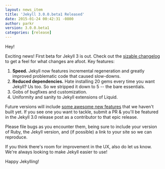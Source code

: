 ```yaml
---
layout: news_item
title: 'Jekyll 3.0.0.beta1 Released'
date: 2015-01-24 00:42:31 -0800
author: parkr
version: 3.0.0.beta1
categories: [release]
---
```


Hey!

Exciting news! First beta for Jekyll 3 is out. Check out the [sizable
changelog](https://github.com/jekyll/jekyll/blob/v3.0.0.beta1/History.markdown#head)
to get a feel for what changes are afoot. Key features:

1. **Speed.** Jekyll now features incremental regeneration and greatly
   improved problematic code that caused slow-downs.
2. **Reduced dependencies.** Hate installing 20 gems every time you want
   Jekyll? Us too. So we stripped it down to 5 -- the bare essentials.
3. Gobs of bugfixes and customization.
4. Uniformity and sanity to Jekyll extensions of Liquid.

Future versions will include [some awesome new
features](https://github.com/jekyll/jekyll/issues/3324) that we haven't
built yet. If you see one you want to tackle, submit a PR & you'll be
featured in the Jekyll 3.0 release post as a contributor to that epic
release.

Please file bugs as you encounter them, being sure to include your version
of Ruby, the Jekyll version, and (if possible) a link to your site so we
can reproduce.

If you think there's room for improvement in the UX, also do let us know.
We're always looking to make Jekyll easier to use!

Happy Jekylling!
